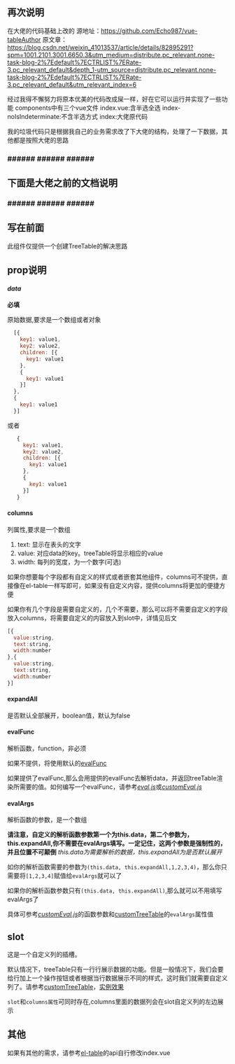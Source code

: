 ## 再次说明
在大佬的代码基础上改的
源地址：https://github.com/Echo987/vue-tableAuthor
原文章：https://blog.csdn.net/weixin_41013537/article/details/82895291?spm=1001.2101.3001.6650.3&utm_medium=distribute.pc_relevant.none-task-blog-2%7Edefault%7ECTRLIST%7ERate-3.pc_relevant_default&depth_1-utm_source=distribute.pc_relevant.none-task-blog-2%7Edefault%7ECTRLIST%7ERate-3.pc_relevant_default&utm_relevant_index=6

经过我得不懈努力将原本优美的代码改成屎一样，好在它可以运行并实现了一些功能
components中有三个vue文件
index.vue:含半选全选
index-noIsIndeterminate:不含半选方式
index:大佬原代码

我的垃圾代码只是根据我自己的业务需求改了下大佬的结构，处理了一下数据，其他都是按照大佬的思路

### ######  ######  ######  ###
##  下面是大佬之前的文档说明  ##
### ######  ######  ######  ###

## 写在前面
此组件仅提供一个创建TreeTable的解决思路

## prop说明
#### *data*
  **必填**

  原始数据,要求是一个数组或者对象
  ```javascript
    [{
      key1: value1,
      key2: value2,
      children: [{
        key1: value1
      },
      {
        key1: value1
      }]
    },
    {
      key1: value1
    }]
  ```
  或者
 ```javascript
    {
      key1: value1,
      key2: value2,
      children: [{
        key1: value1
      },
      {
        key1: value1
      }]
    }
  ```

#### columns
  列属性,要求是一个数组

  1. text: 显示在表头的文字
  2. value: 对应data的key。treeTable将显示相应的value
  3. width: 每列的宽度，为一个数字(可选)
  
  如果你想要每个字段都有自定义的样式或者嵌套其他组件，columns可不提供，直接像在el-table一样写即可，如果没有自定义内容，提供columns将更加的便捷方便
  
  如果你有几个字段是需要自定义的，几个不需要，那么可以将不需要自定义的字段放入columns，将需要自定义的内容放入到slot中，详情见后文
  ```javascript
  [{
    value:string,
    text:string,
    width:number
  },{
    value:string,
    text:string,
    width:number
  }]
  ```

#### expandAll
  是否默认全部展开，boolean值，默认为false

#### evalFunc
  解析函数，function，非必须

  如果不提供，将使用默认的[evalFunc](./eval.js)

  如果提供了evalFunc,那么会用提供的evalFunc去解析data，并返回treeTable渲染所需要的值。如何编写一个evalFunc，请参考[*eval.js*](https://github.com/PanJiaChen/vue-element-admin/blob/master/src/components/TreeTable/eval.js)或[*customEval.js*](https://github.com/PanJiaChen/vue-element-admin/blob/master/src/views/example/table/treeTable/customEval.js)

#### evalArgs
  解析函数的参数，是一个数组

  **请注意，自定义的解析函数参数第一个为this.data，第二个参数为， this.expandAll,你不需要在evalArgs填写。一定记住，这两个参数是强制性的，并且位置不可颠倒** *this.data为需要解析的数据，this.expandAll为是否默认展开*

  如你的解析函数需要的参数为`(this.data, this.expandAll,1,2,3,4)`，那么你只需要将`[1,2,3,4]`赋值给`evalArgs`就可以了
  
  如果你的解析函数参数只有`(this.data, this.expandAll)`,那么就可以不用填写evalArgs了
  
  具体可参考[*customEval.js*](https://github.com/PanJiaChen/vue-element-admin/blob/master/src/views/example/table/treeTable/customEval.js)的函数参数和[customTreeTable](https://github.com/PanJiaChen/vue-element-admin/blob/master/src/views/example/table/treeTable/customTreeTable.vue)的`evalArgs`属性值

 ## slot
 这是一个自定义列的插槽。
 
 默认情况下，treeTable只有一行行展示数据的功能。但是一般情况下，我们会要给行加上一个操作按钮或者根据当行数据展示不同的样式，这时我们就需要自定义列了。请参考[customTreeTable](https://github.com/PanJiaChen/vue-element-admin/blob/master/src/views/example/table/treeTable/customTreeTable.vue)，[实例效果](http://panjiachen.github.io/vue-element-admin/#/example/table/custom-tree-table)
 
 `slot`和`columns属性`可同时存在,columns里面的数据列会在slot自定义列的左边展示

 ## 其他
  如果有其他的需求，请参考[el-table](http://element-cn.eleme.io/#/en-US/component/table)的api自行修改index.vue

